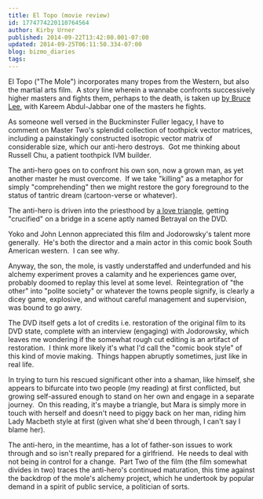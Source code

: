 ```yaml
---
title: El Topo (movie review)
id: 1774774220110764564
author: Kirby Urner
published: 2014-09-22T13:42:00.001-07:00
updated: 2014-09-25T06:11:50.334-07:00
blog: bizmo_diaries
tags: 
---
```


El Topo ("The Mole") incorporates many tropes from the Western, but also the martial arts film.  A story line wherein a wannabe confronts successively higher masters and fights them, perhaps to the death, is taken up [by Bruce Lee](http://en.wikipedia.org/wiki/Game_of_Death), with Kareem Abdul-Jabbar one of the masters he fights.

As someone well versed in the Buckminster Fuller legacy, I have to comment on Master Two's splendid collection of toothpick vector matrices, including a painstakingly constructed isotropic vector matrix of considerable size, which our anti-hero destroys.  Got me thinking about Russell Chu, a patient toothpick IVM builder.

The anti-hero goes on to confront his own son, now a grown man, as yet another master he must overcome.  If we take "killing" as a metaphor for simply "comprehending" then we might restore the gory foreground to the status of tantric dream (cartoon-verse or whatever).

The anti-hero is driven into the priesthood by [a love triangle](http://mybizmo.blogspot.com/2006/10/terminal-movie-review.html), getting "crucified" on a bridge in a scene aptly named Betrayal on the DVD.

Yoko and John Lennon appreciated this film and Jodorowsky's talent more generally.  He's both the director and a main actor in this comic book South American western.  I can see why.

Anyway, the son, the mole, is vastly understaffed and underfunded and his alchemy experiment proves a calamity and he experiences game over, probably doomed to replay this level at some level.  Reintegration of "the other" into "polite society" or whatever the towns people signify, is clearly a dicey game, explosive, and without careful management and supervision, was bound to go awry.

The DVD itself gets a lot of credits i.e. restoration of the original film to its DVD state, complete with an interview (engaging) with Jodorowsky, which leaves me wondering if the somewhat rough cut editing is an artifact of restoration.  I think more likely it's what I'd call the "comic book style" of this kind of movie making.  Things happen abruptly sometimes, just like in real life.

In trying to turn his rescued significant other into a shaman, like himself, she appears to bifurcate into two people (my reading) at first conflicted, but growing self-assured enough to stand on her own and engage in a separate journey.  On this reading, it's maybe a triangle, but Mara is simply more in touch with herself and doesn't need to piggy back on her man, riding him Lady Macbeth style at first (given what she'd been through, I can't say I blame her).

The anti-hero, in the meantime, has a lot of father-son issues to work through and so isn't really prepared for a girlfriend.  He needs to deal with not being in control for a change.  Part Two of the film (the film somewhat divides in two) traces the anti-hero's continued maturation, this time against the backdrop of the mole's alchemy project, which he undertook by popular demand in a spirit of public service, a politician of sorts.